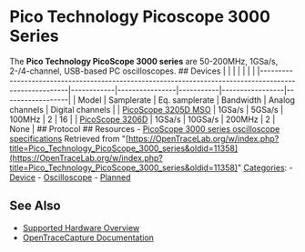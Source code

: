 # Pico Technology Picoscope 3000 Series

The **Pico Technology PicoScope 3000 series** are 50-200MHz, 1GSa/s, 2-/4-channel, USB-based PC oscilloscopes. ## Devices | | | | | | | |-------------------------------------------------------------------------------------------------------|------------|----------------|-----------|-----------------|------------------| | Model | Samplerate | Eq. samplerate | Bandwidth | Analog channels | Digital channels | | [PicoScope 3205D MSO](Pico_Technology_PicoScope_3205D_MSO.html "Pico Technology PicoScope 3205D MSO") | 1GSa/s | 5GSa/s | 100MHz | 2 | 16 | | [PicoScope 3206D](Pico_Technology_PicoScope_3206.html "Pico Technology PicoScope 3206") | 1GSa/s | 10GSa/s | 200MHz | 2 | None | ## Protocol ## Resources \- [PicoScope 3000 series oscilloscope specifications](https://www.picotech.com/oscilloscope/3000/picoscope-3000-oscilloscope-specifications)
Retrieved from "[https://OpenTraceLab.org/w/index.php?title=Pico_Technology_PicoScope_3000_series&oldid=11358](https://OpenTraceLab.org/w/index.php?title=Pico_Technology_PicoScope_3000_series&oldid=11358)" 
[Categories](specialcategories-specialcategories.md): \- [Device](./Category:Device.html "Category:Device") \- [Oscilloscope](./Category:Oscilloscope.html "Category:Oscilloscope") \- [Planned](./Category:Planned.html "Category:Planned")

## See Also
- [Supported Hardware Overview](../supported-hardware.md)
- [OpenTraceCapture Documentation](../../opentracecapture/overview.md)
